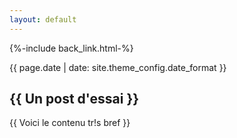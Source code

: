 ```yaml
---
layout: default
---
```


{%-include back_link.html-%}

<article>
  <p class="post-meta">
    <time datetime="{{ page.date }}">{{ page.date | date: site.theme_config.date_format }}</time>
  </p>
  
  <h1>{{ Un post d'essai }}</h1>

  {{ Voici le contenu tr!s bref }}
</article>
